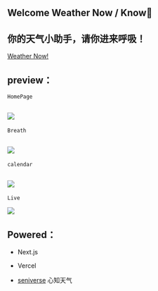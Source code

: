 ## Welcome Weather Now / Know🙌

## 你的天气小助手，请你进来呼吸！

[Weather Now!](https://www.weathernow.fun/)

preview：
---
    HomePage
![](https://cdn.staticaly.com/gh/Liziming726/picx-images-hosting@master/20230418/1.fv7fapg0xmw.webp)
---
    Breath
![](https://cdn.staticaly.com/gh/Liziming726/picx-images-hosting@master/20230418/2.1xo6uf3w53r4.webp)
---
    calendar
![](https://cdn.staticaly.com/gh/Liziming726/picx-images-hosting@master/20230418/3.2nlc082r93s0.webp)
---
    Live
![](https://cdn.staticaly.com/gh/Liziming726/picx-images-hosting@master/20230418/4.y5mv0m7sfv4.webp)

## Powered：

- Next.js

- Vercel
- [seniverse](https://www.seniverse.com/) 心知天气
